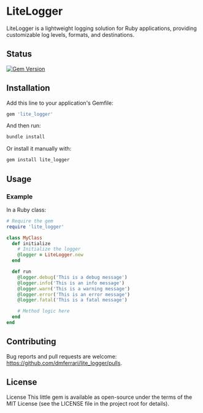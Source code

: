 # LiteLogger

LiteLogger is a lightweight logging solution for Ruby applications, providing customizable log levels, formats, and destinations.

## Status

[![Gem Version](https://badge.fury.io/rb/lite_logger.svg)](https://badge.fury.io/rb/lite_logger)

## Installation

Add this line to your application's Gemfile:

```ruby
gem 'lite_logger'
```

And then run:

```bash
bundle install
```

Or install it manually with:

```bash
gem install lite_logger
```

## Usage

### Example

In a Ruby class:

```ruby
# Require the gem
require 'lite_logger'

class MyClass
  def initialize
    # Initialize the logger
    @logger = LiteLogger.new
  end

  def run
    @logger.debug('This is a debug message')
    @logger.info('This is an info message')
    @logger.warn('This is a warning message')
    @logger.error('This is an error message')
    @logger.fatal('This is a fatal message')

    # Method logic here
  end
end
```

## Contributing

Bug reports and pull requests are welcome: <https://github.com/dmferrari/lite_logger/pulls>.

## License

License
This little gem is available as open-source under the terms of the MIT License (see the LICENSE file in the project root for details).
